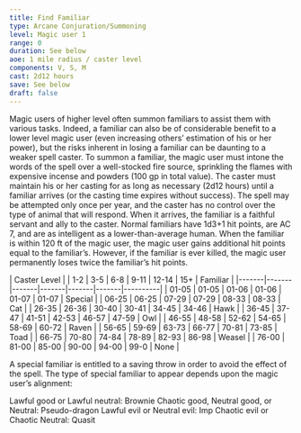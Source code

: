```yaml
---
title: Find Familiar
type: Arcane Conjuration/Summoning
level: Magic user 1
range: 0
duration: See below
aoe: 1 mile radius / caster level
components: V, S, M
cast: 2d12 hours
save: See below
draft: false
---
```


Magic users of higher level often summon familiars to assist them with various tasks. Indeed, a familiar can also be of considerable benefit to a lower level magic user (even increasing others’ estimation of his or her power), but the risks inherent in losing a familiar can be daunting to a weaker spell caster. To summon a familiar, the magic user must intone the words of the spell over a well-stocked fire source, sprinkling the flames with expensive incense and powders (100 gp in total value). The caster must maintain his or her casting for as long as necessary (2d12 hours) until a familiar arrives (or the casting time expires without success). The spell may be attempted only once per year, and the caster has no control over the type of animal that will respond. When it arrives, the familiar is a faithful servant and ally to the caster. Normal familiars have 1d3+1 hit points, are AC 7, and are as intelligent as a lower-than-average human. When the familiar is within 120 ft of the magic user, the magic user gains additional hit points equal to the familiar’s. However, if the familiar is ever killed, the magic user permanently loses twice the familiar’s hit points.

|        Caster Level                                      |
| 1-2   | 3-5   | 6-8   | 9-11  | 12-14 | 15+   | Familiar |
|-------|-------|-------|-------|-------|-------|----------|
| 01-05 | 01-05 | 01-06 | 01-06 | 01-07 | 01-07 | Special  |
| 06-25 | 06-25 | 07-29 | 07-29 | 08-33 | 08-33 | Cat      |
| 26-35 | 26-36 | 30-40 | 30-41 | 34-45 | 34-46 | Hawk     |
| 36-45 | 37-47 | 41-51 | 42-53 | 46-57 | 47-59 | Owl      |
| 46-55 | 48-58 | 52-62 | 54-65 | 58-69 | 60-72 | Raven    |
| 56-65 | 59-69 | 63-73 | 66-77 | 70-81 | 73-85 | Toad     |
| 66-75 | 70-80 | 74-84 | 78-89 | 82-93 | 86-98 | Weasel   |
| 76-00 | 81-00 | 85-00 | 90-00 | 94-00 | 99-0  | None     |

A special familiar is entitled to a saving throw in order to avoid the effect of the spell. The type of special familiar to appear depends upon the magic user’s alignment:

Lawful good or Lawful neutral: Brownie
Chaotic good, Neutral good, or Neutral: Pseudo-dragon
Lawful evil or Neutral evil: Imp
Chaotic evil or Chaotic Neutral: Quasit